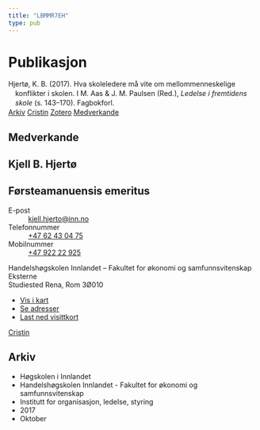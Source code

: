 ```yaml
---
title: "LBMMR7EH"
type: pub
---
```

<h1>Publikasjon</h1>
<article id="csl-bib-container-LBMMR7EH" class="csl-bib-container">
  <div class="csl-bib-body" style="line-height: 1.35; padding-left: 1em; text-indent:-1em;">
  <div class="csl-entry">Hjert&#xF8;, K. B. (2017). Hva skoleledere m&#xE5; vite om mellommenneskelige konflikter i skolen. I M. Aas &amp; J. M. Paulsen (Red.), <i>Ledelse i fremtidens skole</i> (s. 143&#x2013;170). Fagbokforl.</div>
</div>
  <div class="csl-bib-buttons">
    <a href="#taxonomy-article-LBMMR7EH" class="csl-bib-button">Arkiv</a>
    <a href alt="Cristin URL" class="csl-bib-button">Cristin</a>
    <a href alt="Zotero URL" class="csl-bib-button">Zotero</a>
    <a href="#contributors-article-LBMMR7EH" class="csl-bib-button">Medverkande</a>
  </div>
  <div id="csl-bib-meta-container-LBMMR7EH"></div>
</article>
<div id="csl-bib-meta-LBMMR7EH" class="csl-bib-meta">
  <article id="contributors-article-LBMMR7EH" class="contributors-article">
    <h1>Medverkande</h1>
    <div class="personas">
<div class="vrtx-hinn-person-card">
<div class="photo">
<i class="lar la-user-circle missing-person"></i>
</div>
<div class="info">
<hgroup><h1>Kjell B. Hjertø</h1>
<h2>Førsteamanuensis emeritus</h2>
</hgroup><dl>
<dt>E-post</dt>
<dd>
<a href="mailto:kjell.hjerto@inn.no">kjell.hjerto@inn.no</a>
</dd>
<dt>Telefonnummer</dt>
<dd><a href="tel:+4762430475">
+47 62 43 04 75
</a></dd>
<dt>Mobilnummer</dt>
<dd><a href="tel:+4792222925">
+47 922 22 925
</a></dd>
</dl>
<p>
Handelshøgskolen Innlandet – Fakultet for økonomi og samfunnsvitenskap<br>
Eksterne<br>
Studiested Rena,
Rom 3Ø010
</p>
<ul class="vrtx-hinn-links">
<li><a href="https://www.google.com/maps?q=61.13620,11.37454">Vis i kart</a></li>
<li><a href="https://www.inn.no/finn-en-ansatt/kjell-hjerto.html#vrtx-hinn-addresses">Se adresser</a></li>
<li><a href="https://www.inn.no/finn-en-ansatt/kjell-hjerto.html?vrtx=vcf">Last ned visittkort</a></li>
</ul>
</div>
</div>
<a href="https://app.cristin.no/persons/show.jsf?id=325053" alt="Cristin URL" class="personas-cristin">Cristin</a>
</div>
  </article>
  <article id="taxonomy-article-LBMMR7EH" class="taxonomy-article">
    <h1>Arkiv</h1>
    <ul>
      <li>Høgskolen i Innlandet</li>
      <li>Handelshøgskolen Innlandet - Fakultet for økonomi og samfunnsvitenskap</li>
      <li>Institutt for organisasjon, ledelse, styring</li>
      <li>2017</li>
      <li>Oktober</li>
    </ul>
  </article>
</div>
